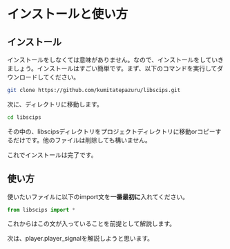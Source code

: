 # インストールと使い方

## インストール

インストールをしなくては意味がありません。なので、インストールをしていきましょう。インストールはすごい簡単です。まず、以下のコマンドを実行してダウンロードしてください。

```bash
git clone https://github.com/kumitatepazuru/libscips.git
```

次に、ディレクトリに移動します。

```bash
cd libscips
```

その中の、libscipsディレクトリをプロジェクトディレクトリに移動orコピーするだけです。他のファイルは削除しても構いません。

これでインストールは完了です。



## 使い方

使いたいファイルに以下のimport文を**一番最初に**入れてください。

```python
from libscips import *
```

これからはこの文が入っていることを前提として解説します。

次は、player.player_signalを解説しようと思います。